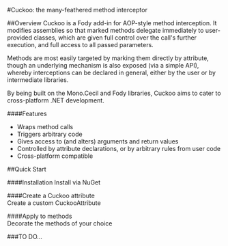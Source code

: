 #Cuckoo: the many-feathered method interceptor

##Overview
Cuckoo is a Fody add-in for AOP-style method interception. It modifies assemblies so that marked methods delegate immediately to user-provided classes, which are given full control over the call's further execution, and full access to all passed parameters.

Methods are most easily targeted by marking them directly by attribute, though an underlying mechanism is also exposed (via a simple API), whereby interceptions can be declared in general, either by the user or by intermediate libraries.

By being built on the Mono.Cecil and Fody libraries, Cuckoo aims to cater to cross-platform .NET development.

####Features
 - Wraps method calls
 - Triggers arbitrary code
 - Gives access to (and alters) arguments and return values
 - Controlled by attribute declarations, or by arbitrary rules from user code
 - Cross-platform compatible


##Quick Start

####Installation
Install via NuGet

####Create a Cuckoo attribute  
Create a custom CuckooAttribute


####Apply to methods  
Decorate the methods of your choice

###TO DO...